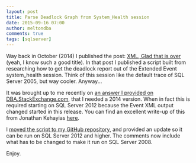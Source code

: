 ```yaml
---
layout: post
title: Parse Deadlock Graph from System_Health session
date: 2015-09-16 07:00
author: meltondba
comments: true
tags: [sqlserver]
---
```


Way back in October (2014) I published the post: <a href="http://wsmelton.github.io/2013-10-10-xml-glad-that-is-over/" target="_blank">XML, Glad that is over</a> (yeah, I know such a good title). In that post I published a script built from researching how to get the deadlock report out of the Extended Event system_health session. Think of this session like the default trace of SQL Server 2005, but way cooler. Anyway...

It was brought up to me recently on <a href="http://dba.stackexchange.com/a/54812/507" target="_blank">an answer I provided on DBA.StackExchange.com</a>, that I needed a 2014 version. When in fact this is required starting on SQL Server 2012 because the Event XML output changed started in this release. You can find an excellent write-up of this from Jonathan Kehayias <a href="https://www.sqlskills.com/blogs/jonathan/extended-events-changes-in-sql-server-2012/" target="_blank">here</a>.

I <a href="https://github.com/wshawnmelton/Toolbox/blob/master/SystemHealth_Parsed_DeadlockInfo.sql" target="_blank">moved the script to my GitHub repository</a>, and provided an update so it can be run on SQL Server 2012 and higher. The comments now include what has to be changed to make it run on SQL Server 2008.

Enjoy.
